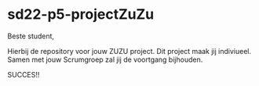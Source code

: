# sd22-p5-projectZuZu

Beste student, 

Hierbij de repository voor jouw ZUZU project. 
Dit project maak jij indiviueel. 
Samen met jouw Scrumgroep zal jij de voortgang bijhouden. 

SUCCES!!
